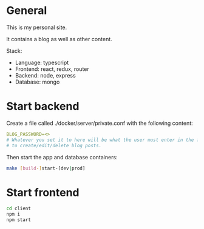 # General

This is my personal site.

It contains a blog as well as other content.

Stack:
* Language: typescript
* Frontend: react, redux, router
* Backend: node, express
* Database: mongo

# Start backend

Create a file called ./docker/server/private.conf with the following content:
```yml
BLOG_PASSWORD=<>
# Whatever you set it to here will be what the user must enter in the frontend
# to create/edit/delete blog posts.
```

Then start the app and database containers:
```bash
make [build-]start-[dev|prod]
```

# Start frontend

```bash
cd client
npm i
npm start
```
